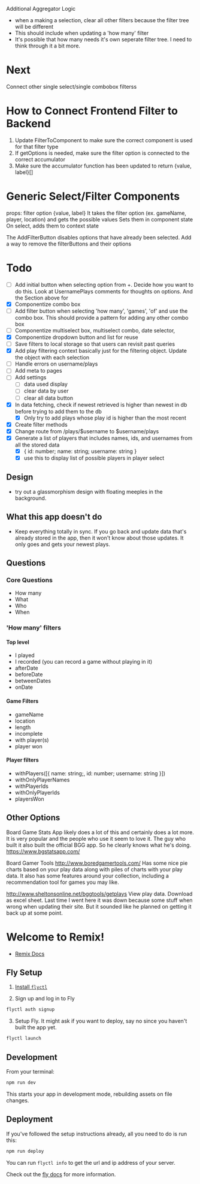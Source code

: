 Additional Aggregator Logic
- when a making a selection, clear all other filters because the filter tree will be different
- This should include when updating a 'how many' filter 
- It's possible that how many needs it's own seperate filter tree. I need to think through it a bit more.

# Next
Connect other single select/single combobox filterss

# How to Connect Frontend Filter to Backend
1. Update FilterToComponent to make sure the correct component is used for that filter type
2. If getOptions is needed, make sure the filter option is connected to the correct accumulator
3. Make sure the accumulator function has been updated to return {value, label}[]

# Generic Select/Filter Components
props: filter option {value, label}
It takes the filter option (ex. gameName, player, location) and gets the possible values
Sets them in component state
On select, adds them to context state

The AddFilterButton disables options that have already been selected.
Add a way to remove the filterButtons and their options

# Todo
- [ ] Add initial button when selecting option from +. Decide how you want to do this. Look at UsernamePlays comments for thoughts on options. And the Section above for 
- [x] Componentize combo box
- [ ] Add filter button when selecting 'how many', 'games', 'of' and use the combo box. This should provide a pattern for adding any other combo box
- [ ] Componentize multiselect box, multiselect combo, date selector, 
- [x] Componentize dropdown button and list for reuse
- [ ] Save filters to local storage so that users can revisit past queries
- [x] Add play filtering context basically just for the filtering object. Update the object with each selection
- [ ] Handle errors on username/plays
- [ ] Add meta to pages
- [ ] Add settings
  - [ ] data used display
  - [ ] clear data by user
  - [ ] clear all data button
- [x] In data fetching, check if newest retrieved is higher than newest in db before trying to add them to the db
  - [x] Only try to add plays whose play id is higher than the most recent
- [x] Create filter methods
- [x] Change route from /plays/$username to $username/plays
- [x] Generate a list of players that includes names, ids, and usernames from all the stored data
  - [x] { id: number; name: string; username: string }
  - [x] use this to display list of possible players in player select

## Design
- try out a glassmorphism design with floating meeples in the background.

## What this app doesn't do
- Keep everything totally in sync. If you go back and update data that's already stored in the app, then it won't know about those updates. It only goes and gets your newest plays.


## Questions
### Core Questions
- How many
- What
- Who
- When

### 'How many' filters
#### Top level 
- I played
- I recorded (you can record a game without playing in it)
- afterDate
- beforeDate
- betweenDates
- onDate

#### Game Filters
- gameName
- location
- length
- incomplete
- with player(s)
- player won

#### Player filters
- withPlayers([{ name: string;, id: number; username: string }])
- withOnlyPlayerNames
- withPlayerIds
- withOnlyPlayerIds
- playersWon


## Other Options
Board Game Stats App likely does a lot of this and certainly does a lot more. It is very popular and the people who use it seem to love it. The guy who built it also built the official BGG app. So he clearly knows what he's doing. https://www.bgstatsapp.com/

Board Gamer Tools http://www.boredgamertools.com/
Has some nice pie charts based on your play data along with piles of charts with your play data. It also has some features around your collection, including a recommendation tool for games you may like.

http://www.sheltonsonline.net/bggtools/getplays
View play data. Download as excel sheet. Last time I went here it was down because some stuff when wrong when updating their site. But it sounded like he planned on getting it back up at some point.




# Welcome to Remix!

- [Remix Docs](https://remix.run/docs)

## Fly Setup

1. [Install `flyctl`](https://fly.io/docs/getting-started/installing-flyctl/)

2. Sign up and log in to Fly

```sh
flyctl auth signup
```

3. Setup Fly. It might ask if you want to deploy, say no since you haven't built the app yet.

```sh
flyctl launch
```

## Development

From your terminal:

```sh
npm run dev
```

This starts your app in development mode, rebuilding assets on file changes.

## Deployment

If you've followed the setup instructions already, all you need to do is run this:

```sh
npm run deploy
```

You can run `flyctl info` to get the url and ip address of your server.

Check out the [fly docs](https://fly.io/docs/getting-started/node/) for more information.
